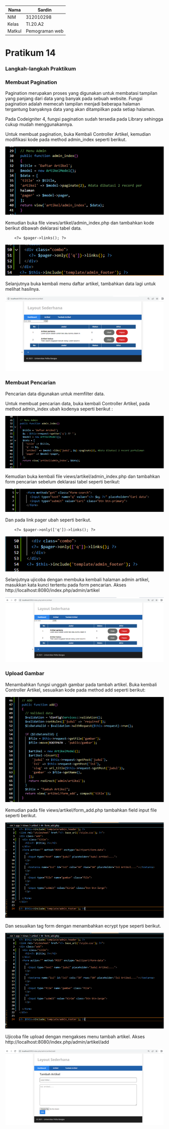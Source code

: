 | Nama          |     Sardin     |
|-------------- | ---------------|
| NIM           | 312010298      |
| Kelas         | TI.20.A2       |
| Matkul        | Pemograman web |

# Pratikum 14 

### Langkah-langkah Praktikum

### Membuat Pagination

Pagination merupakan proses yang digunakan untuk membatasi tampilan yang panjang
dari data yang banyak pada sebuah website. Fungsi pagination adalah memecah
tampilan menjadi beberapa halaman tergantung banyaknya data yang akan ditampilkan
pada setiap halaman.


Pada Codeigniter 4, fungsi pagination sudah tersedia pada Library sehingga cukup
mudah menggunakannya.



Untuk membuat pagination, buka Kembali Controller Artikel, kemudian modifikasi
kode pada method admin_index seperti berikut.

![ss1](img/ss1.png)

Kemudian buka file views/artikel/admin_index.php dan tambahkan kode berikut
dibawah deklarasi tabel data.

        <?= $pager->links(); ?>

![ss2](img/ss2.png)

Selanjutnya buka kembali menu daftar artikel, tambahkan data lagi untuk melihat
hasilnya.

![ss3](img/ss3.png)

### Membuat Pencarian

Pencarian data digunakan untuk memfilter data.

Untuk membuat pencarian data, buka kembali Controller Artikel, pada method
admin_index ubah kodenya seperti berikut :

![ss4](img/ss4.png)

Kemudian buka kembali file views/artikel/admin_index.php dan tambahkan form
pencarian sebelum deklarasi tabel seperti berikut:

![ss5](img/ss5.png)

Dan pada link pager ubah seperti berikut.

        <?= $pager->only(['q'])->links(); ?>
    
![ss6](img/ss6.png)

Selanjutnya ujicoba dengan membuka kembali halaman admin artikel, masukkan kata kunci tertentu pada form pencarian. Akses http://localhost:8080/index.php/admin/artikel

![ss7](img/ss7.png)

### Upload Gambar
Menambahkan fungsi unggah gambar pada tambah artikel. Buka kembali Controller
Artikel, sesuaikan kode pada method add seperti berikut:

![ss8](img/ss8.png)

Kemudian pada file views/artikel/form_add.php tambahkan field input file seperti
berikut.

![ss9](img/ss9.png)

Dan sesuaikan tag form dengan menambahkan ecrypt type seperti berikut.

![ss10](img/ss10.png)

Ujicoba file upload dengan mengakses menu tambah artikel. Akses http://localhost:8080/index.php/admin/artikel/add

![ss11](img/ss11.png)
